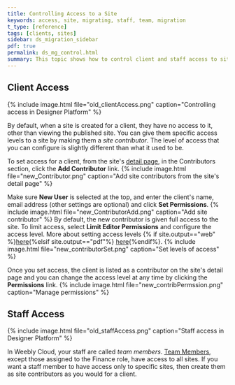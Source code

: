 ```yaml
---
title: Controlling Access to a Site
keywords: access, site, migrating, staff, team, migration
t_type: [reference]
tags: [clients, sites]
sidebar: ds_migration_sidebar
pdf: true
permalink: ds_mg_control.html
summary: This topic shows how to control client and staff access to sites.
---
```

## Client Access
{% include image.html file="old_clientAccess.png" caption="Controlling access in Designer Platform" %}

By default, when a site is created for a client, they have no access to it, other than viewing the published site. You can give them specific access levels to a site by making them a *site contributor*. The level of access that you can configure is slightly different than what it used to be.

To set access for a client, from the site's [detail page](ds_mg_sites.html#site_detail), in the Contributors section, click the **Add Contributor** link. 
{% include image.html file="new_Contributor.png" caption="Add site contributors from the site's detail page" %}

Make sure **New User** is selected at the top, and enter the client's name, email address (other settings are optional) and click **Set Permissions**.
{% include image.html file="new_ContributorAdd.png" caption="Add site contributor" %}
By default, the new contributor is given full access to the site. To limit access, select **Limit Editor Permissions** and configure the access level. More about setting access levels {% if site.output=="web" %}[here](ds_gs_access_sites.html){%elsif site.output=="pdf"%}
[here](https://robinwhitmore.github.io{{site.baseurl}}/ds_gs_access_sites.html){%endif%}.
{% include image.html file="new_contributorSet.png" caption="Set levels of access" %}

Once you set access, the client is listed as a contributor on the site's detail page and you can change the access level at any time by clicking the **Permissions** link.
{% include image.html file="new_contribPermssion.png" caption="Manage permissions" %}

## Staff Access
{% include image.html file="old_staffAccess.png" caption="Staff access in Designer Platform" %}

In Weebly Cloud, your staff are called *team members*. [Team Members](ds_mg_staff.html), except those assigned to the Finance role, have access to all sites. If you want a staff member to have access only to specific sites, then create them as site contributors as you would for a client.

